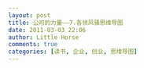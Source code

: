 ```yaml
---
layout: post
title: 公司的力量——7.各领风骚思维导图
date: 2011-03-03 22:06
author: Little Horse
comments: true
categories: [读书, 企业, 创业, 思维导图]
---
```

<p><img src="http://manan.org/images/wp/2011/03/030311_1406_71.png" alt=""/>
	</p>
